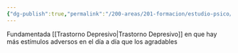 ```yaml
---
{"dg-publish":true,"permalink":"/200-areas/201-formacion/estudio-psico/activacion-conductual/","dgPassFrontmatter":true}
---
```



Fundamentada [[Trastorno Depresivo\|Trastorno Depresivo]] en que hay más estímulos adversos en el día a día que los agradables